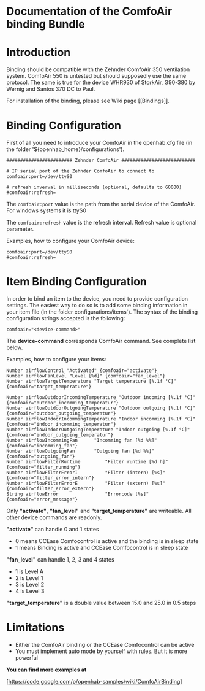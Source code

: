 # Documentation of the ComfoAir binding Bundle

# Introduction

Binding should be compatible with the Zehnder ComfoAir 350 ventilation system. ComfoAir 550 is untested but should supposedly use the same protocol. The same is true for the device WHR930 of StorkAir, G90-380 by Wernig and Santos 370 DC to Paul.

For installation of the binding, please see Wiki page [[Bindings]].


# Binding Configuration

First of all you need to introduce your ComfoAir in the openhab.cfg file (in the folder '${openhab_home}/configurations').

    ######################## Zehnder ComfoAir ###########################
    
    # IP serial port of the Zehnder ComfoAir to connect to
    comfoair:port=/dev/ttyS0
    
    # refresh inverval in milliseconds (optional, defaults to 60000)
    #comfoair:refresh=

The `comfoair:port` value is the path from the serial device of the ComfoAir. For windows systems it is ttyS0

The `comfoair:refresh` value is the refresh interval. Refresh value is optional parameter.

Examples, how to configure your ComfoAir device:

    comfoair:port=/dev/ttyS0
    #comfoair:refresh=

# Item Binding Configuration

In order to bind an item to the device, you need to provide configuration settings. The easiest way to do so is to add some binding information in your item file (in the folder configurations/items`). The syntax of the binding configuration strings accepted is the following:

    comfoair="<device-command>"

The **device-command** corresponds ComfoAir command. See complete list below.

Examples, how to configure your items:

    Number airflowControl "Activated" {comfoair="activate"}
    Number airflowFanLevel "Level [%d]" {comfoair="fan_level"}
    Number airflowTargetTemperature "Target temperature [%.1f °C]" {comfoair="target_temperature"}
    
    Number airflowOutdoorIncomingTemperature "Outdoor incoming [%.1f °C]" {comfoair="outdoor_incomming_temperatur"}
    Number airflowOutdoorOutgoingTemperature "Outdoor outgoing [%.1f °C]" {comfoair="outdoor_outgoing_temperatur"}
    Number airflowIndoorIncommingTemperature "Indoor incomming [%.1f °C]" {comfoair="indoor_incomming_temperatur"}
    Number airflowIndoorOutgoingTemperature "Indoor outgoing [%.1f °C]" {comfoair="indoor_outgoing_temperatur"}
    Number airflowIncommingFan		"Incomming fan [%d %%]" {comfoair="incomming_fan"}
    Number airflowOutgoingFan		"Outgoing fan [%d %%]" {comfoair="outgoing_fan"}
    Number airflowFilterRuntime	        "Filter runtime [%d h]" {comfoair="filter_running"}
    Number airflowFilterErrorI	        "Filter (intern) [%s]" {comfoair="filter_error_intern"}
    Number airflowFilterErrorE	        "Filter (extern) [%s]" {comfoair="filter_error_extern"}
    String airflowError	                "Errorcode [%s]" {comfoair="error_message"}

Only **"activate"**, **"fan_level"** and **"target_temperature"** are writeable. All other device commands are readonly.

**"activate"** can handle 0 and 1 states
- 0 means CCEase Comfocontrol is active and the binding is in sleep state
- 1 means Binding is active and CCEase Comfocontrol is in sleep state

**"fan_level"** can handle 1, 2, 3 and 4 states
- 1 is Level A
- 2 is Level 1
- 3 is Level 2
- 4 is Level 3

**"target_temperature"** is a double value between 15.0 and 25.0 in 0.5 steps

# Limitations

- Either the ComfoAir binding or the CCEase Comfocontrol can be active
- You must implement auto mode by yourself with rules. But it is more powerful

**You can find more examples at**

[https://code.google.com/p/openhab-samples/wiki/ComfoAirBinding]